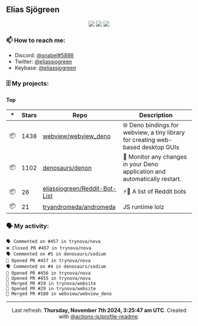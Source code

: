 ## Elias Sjögreen

<p align="center">
  <img src="https://img.shields.io/badge/🎂-dec. 2003-success" />
  <img src="https://img.shields.io/badge/🌎-Stockholm-informational" />
  <img src="https://img.shields.io/badge/👦-He/Him-informational" />
</p>

### 📫 How to reach me:

- Discord: [@snabel#5886](https://discord.com/users/267978757799673866)
- Twitter: [@eliassjogreen](https://twitter.com/eliassjogreen)
- Keybase: [@eliassjogreen](https://keybase.io/eliassjogreen)

### 🗄 My projects:

#### Top
|*|Stars|Repo|Description|
|---|---|---|---|
| 📦 | 1438 | [webview/webview_deno](https://github.com/webview/webview_deno) | 🌐 Deno bindings for webview, a tiny library for creating web-based desktop GUIs |
| 📦 | 1102 | [denosaurs/denon](https://github.com/denosaurs/denon) | 👀 Monitor any changes in your Deno application and automatically restart. |
| 📦 | 26 | [eliassjogreen/Reddit-Bot-List](https://github.com/eliassjogreen/Reddit-Bot-List) | ⚡️🤖 A list of Reddit bots |
| 📦 | 21 | [tryandromeda/andromeda](https://github.com/tryandromeda/andromeda) | JS runtime lolz |

### 🗣 My activity:

```
🗣 Commented on #457 in trynova/nova
❌ Closed PR #457 in trynova/nova
🗣 Commented on #5 in denosaurs/sodium
💪 Opened PR #457 in trynova/nova
🗣 Commented on #4 in denosaurs/sodium
💪 Opened PR #456 in trynova/nova
💪 Opened PR #455 in trynova/nova
🎉 Merged PR #29 in trynova/website
💪 Opened PR #29 in trynova/website
🎉 Merged PR #180 in webview/webview_deno
```

------------
<p align="center">Last refresh: <b>Thursday, November 7th 2024, 3:25:47 am UTC</b>. Created with <a href=https://github.com/marketplace/actions/profile-readme>@actions-js/profile-readme</a>.</p>
